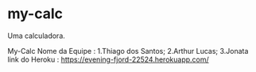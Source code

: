 # my-calc
Uma calculadora. 
 
 My-Calc
 Nome da Equipe : 1.Thiago dos Santos;
                  2.Arthur Lucas;
                  3.Jonata 
 link do Heroku : https://evening-fjord-22524.herokuapp.com/
